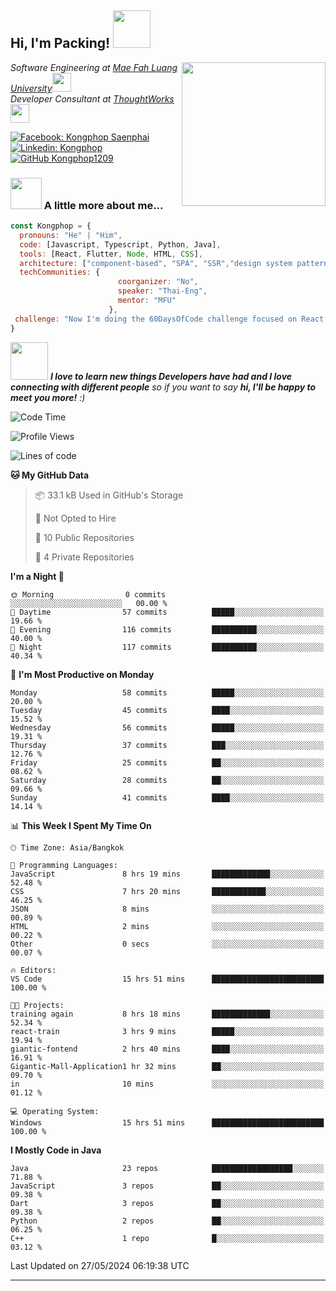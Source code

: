 <h2> Hi, I'm Packing! <img src="https://media.giphy.com/media/mGcNjsfWAjY5AEZNw6/giphy.gif" width="60"></h2>
<img align='right' src="https://media.giphy.com/media/ieyl9zmCjO4b4t6qoY/giphy.gif" width="230">
<p><em>Software Engineering at <a href="http://www.unb.br">Mae Fah Luang University</a><img src="https://media.giphy.com/media/fYSnHlufseco8Fh93Z/giphy.gif" width="30"></br>Developer Consultant at <a href="https://www.thoughtworks.com">ThoughtWorks</a><img src="https://media.giphy.com/media/WUlplcMpOCEmTGBtBW/giphy.gif" width="30"> 
</em></p>

[![Facebook: Kongphop Saenphai](https://img.shields.io/badge/-Kongphop%20Saenphai-1877F2?style=flat-square&logo=facebook&logoColor=white&link=https://www.facebook.com/profile.php?id=100009078336515)](https://www.facebook.com/profile.php?id=100009078336515)
[![Linkedin: Kongphop](https://img.shields.io/badge/-Kongphop-blue?style=flat-square&logo=Linkedin&logoColor=white&link=https://www.linkedin.com/in/kongphop-saenphai-34a557288/)](https://www.linkedin.com/in/kongphop-saenphai-34a557288/)
[![GitHub Kongphop1209](https://img.shields.io/github/followers/Kongphop1209?label=follow&style=social)](https://github.com/kongphop1209)


### <img src="https://media.giphy.com/media/VgCDAzcKvsR6OM0uWg/giphy.gif" width="50"> A little more about me...  

```javascript
const Kongphop = {
  pronouns: "He" | "Him",
  code: [Javascript, Typescript, Python, Java],
  tools: [React, Flutter, Node, HTML, CSS],
  architecture: ["component-based", "SPA", "SSR","design system pattern"],
  techCommunities: {
                        coorganizer: "No",
                        speaker: "Thai-Eng",
                        mentor: "MFU"
                      },
 challenge: "Now I'm doing the 60DaysOfCode challenge focused on React and Mobile App"
}
```

<img src="https://media.giphy.com/media/LnQjpWaON8nhr21vNW/giphy.gif" width="60"> <em><b>I love to learn new things Developers have had and I love connecting with different people</b> so if you want to say <b>hi, I'll be happy to meet you more!</b> :)</em>

<!--START_SECTION:waka-->
![Code Time](http://img.shields.io/badge/Code%20Time-15%20hrs%2057%20mins-blue)

![Profile Views](http://img.shields.io/badge/Profile%20Views-14-blue)

![Lines of code](https://img.shields.io/badge/From%20Hello%20World%20I%27ve%20Written-2.3%20million%20lines%20of%20code-blue)

**🐱 My GitHub Data** 

> 📦 33.1 kB Used in GitHub's Storage 
 > 
> 🚫 Not Opted to Hire
 > 
> 📜 10 Public Repositories 
 > 
> 🔑 4 Private Repositories 
 > 
**I'm a Night 🦉** 

```text
🌞 Morning                0 commits           ░░░░░░░░░░░░░░░░░░░░░░░░░   00.00 % 
🌆 Daytime                57 commits          █████░░░░░░░░░░░░░░░░░░░░   19.66 % 
🌃 Evening                116 commits         ██████████░░░░░░░░░░░░░░░   40.00 % 
🌙 Night                  117 commits         ██████████░░░░░░░░░░░░░░░   40.34 % 
```
📅 **I'm Most Productive on Monday** 

```text
Monday                   58 commits          █████░░░░░░░░░░░░░░░░░░░░   20.00 % 
Tuesday                  45 commits          ████░░░░░░░░░░░░░░░░░░░░░   15.52 % 
Wednesday                56 commits          █████░░░░░░░░░░░░░░░░░░░░   19.31 % 
Thursday                 37 commits          ███░░░░░░░░░░░░░░░░░░░░░░   12.76 % 
Friday                   25 commits          ██░░░░░░░░░░░░░░░░░░░░░░░   08.62 % 
Saturday                 28 commits          ██░░░░░░░░░░░░░░░░░░░░░░░   09.66 % 
Sunday                   41 commits          ████░░░░░░░░░░░░░░░░░░░░░   14.14 % 
```


📊 **This Week I Spent My Time On** 

```text
🕑︎ Time Zone: Asia/Bangkok

💬 Programming Languages: 
JavaScript               8 hrs 19 mins       █████████████░░░░░░░░░░░░   52.48 % 
CSS                      7 hrs 20 mins       ████████████░░░░░░░░░░░░░   46.25 % 
JSON                     8 mins              ░░░░░░░░░░░░░░░░░░░░░░░░░   00.89 % 
HTML                     2 mins              ░░░░░░░░░░░░░░░░░░░░░░░░░   00.22 % 
Other                    0 secs              ░░░░░░░░░░░░░░░░░░░░░░░░░   00.07 % 

🔥 Editors: 
VS Code                  15 hrs 51 mins      █████████████████████████   100.00 % 

🐱‍💻 Projects: 
training again           8 hrs 18 mins       █████████████░░░░░░░░░░░░   52.34 % 
react-train              3 hrs 9 mins        █████░░░░░░░░░░░░░░░░░░░░   19.94 % 
giantic-fontend          2 hrs 40 mins       ████░░░░░░░░░░░░░░░░░░░░░   16.91 % 
Gigantic-Mall-Application1 hr 32 mins        ██░░░░░░░░░░░░░░░░░░░░░░░   09.70 % 
in                       10 mins             ░░░░░░░░░░░░░░░░░░░░░░░░░   01.12 % 

💻 Operating System: 
Windows                  15 hrs 51 mins      █████████████████████████   100.00 % 
```

**I Mostly Code in Java** 

```text
Java                     23 repos            ██████████████████░░░░░░░   71.88 % 
JavaScript               3 repos             ██░░░░░░░░░░░░░░░░░░░░░░░   09.38 % 
Dart                     3 repos             ██░░░░░░░░░░░░░░░░░░░░░░░   09.38 % 
Python                   2 repos             ██░░░░░░░░░░░░░░░░░░░░░░░   06.25 % 
C++                      1 repo              █░░░░░░░░░░░░░░░░░░░░░░░░   03.12 % 
```




 Last Updated on 27/05/2024 06:19:38 UTC
<!--END_SECTION:waka-->


---


